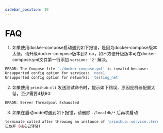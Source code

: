 ```yaml
---
sidebar_position: 10
---
```


# FAQ

1. 如果使用docker-compose启动遇到如下报错，是因为docker-compose版本太低，请升级docker-compose版本到2.x.x，如不方便升级版本可在docker-compose.yml文件第一行添加 `version: '2'` 解决。
```bash
ERROR: The Compose file './docker-compose.yml' is invalid because:
Unsupported config option for services: 'node1'
Unsupported config option for networks: 'testing_net'
```

2. 如果使用 `primihub-cli` 发送测试命令时，提示如下错误，原因是机器配置太低，至少需要4核8G
```bash
ERROR: Server Threadpool Exhausted
```

3. 如果在启动node时遇到如下报错，请删除 `./localdb/*` 后再次启动
```bash
terminate called after throwing an instance of 'primihub::service::Error'
已放弃 (核心已转储)
```